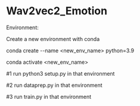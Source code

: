 # Wav2vec2_Emotion
 Environment:
 
 
 Create a new environment with conda
 
 
 conda create --name <new_env_name> python=3.9
 
 
 conda activate <new_env_name>
 
 
#1 run python3 setup.py in that environment


#2 run dataprep.py in that environment


#3 run train.py in that environment


 
